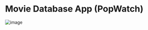 # Movie Database App (PopWatch)

![image](https://github.com/Edward-Ang/React-Movie/assets/64727838/bb4ab86c-f7cd-49c6-b532-d1982c86097c)
